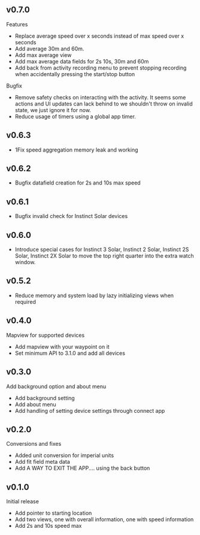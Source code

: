 ## v0.7.0

Features
- Replace average speed over x seconds instead of max speed over x seconds
- Add average 30m and 60m.
- Add max average view 
- Add max average data fields for 2s 10s, 30m and 60m 
- Add back from activity recording menu to prevent stopping recording when accidentally pressing the start/stop button

Bugfix
- Remove safety checks on interacting with the activity. It seems some actions and UI updates can lack behind to we shouldn't throw on invalid state, we just ignore it for now.
- Reduce usage of timers using a global app timer.

## v0.6.3

- 1Fix speed aggregation memory leak and working

## v0.6.2

- Bugfix datafield creation for 2s and 10s max speed

## v0.6.1

- Bugfix invalid check for Instinct Solar devices

## v0.6.0

- Introduce special cases for Instinct 3 Solar, Instinct 2 Solar, Instinct 2S Solar, Instinct 2X Solar to move the top right quarter into the extra watch window.

## v0.5.2

- Reduce memory and system load by lazy initializing views when required


## v0.4.0

Mapview for supported devices

- Add mapview with your waypoint on it
- Set minimum API to 3.1.0 and add all devices

## v0.3.0

Add background option and about menu

- Add background setting
- Add about menu
- Add handling of setting device settings through connect app

## v0.2.0

Conversions and fixes

- Added unit conversion for imperial units
- Add fit field meta data
- Add A WAY TO EXIT THE APP.... using the back button

## v0.1.0

Initial release

- Add pointer to starting location
- Add two views, one with overall information, one with speed information
- Add 2s and 10s speed max
